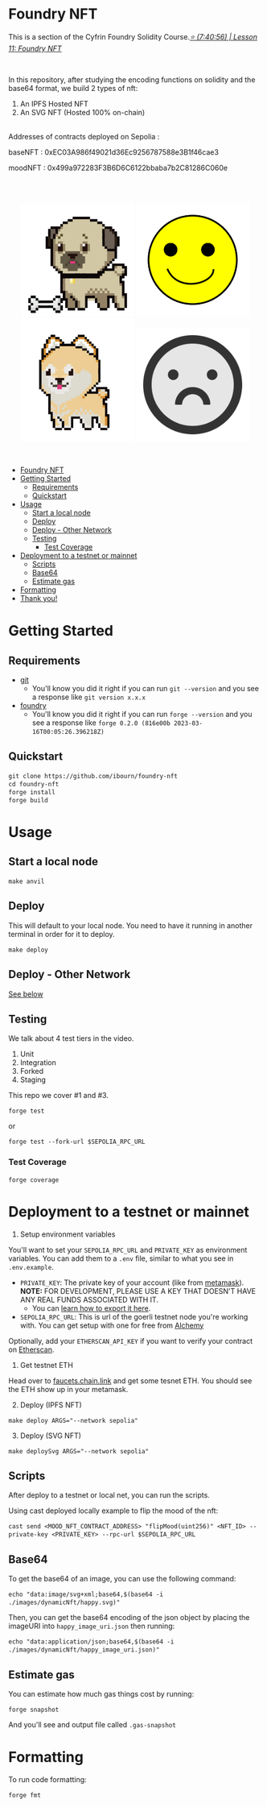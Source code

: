 # Foundry NFT

This is a section of the Cyfrin Foundry Solidity Course._[⭐️ (7:40:56) | Lesson 11: Foundry NFT](https://www.youtube.com/watch?v=sas02qSFZ74&t=27656s)_

<br>

In this repository, after studying the encoding functions on solidity and the base64 format, we build 2 types of nft:

1. An IPFS Hosted NFT
2. An SVG NFT (Hosted 100% on-chain)

<br>
Addresses of contracts deployed on Sepolia :

baseNFT : 0xEC03A986f49021d36Ec9256787588e3B1f46cae3

moodNFT : 0x499a972283F3B6D6C6122bbaba7b2C81286C060e

<br>

<br/>
<p align="center">
<img src="./img/pug.png" width="225" alt="NFT Pug">
<img src="./img/happy.svg" width="225" alt="NFT Happy">
<img src="./img/shiba-inu.png" width="225" alt="NFT Shiba">
<img src="./img/sad.svg" width="225" alt="NFT Frown">
</p>
<br/>

- [Foundry NFT](#foundry-nft)
- [Getting Started](#getting-started)
  - [Requirements](#requirements)
  - [Quickstart](#quickstart)
- [Usage](#usage)
  - [Start a local node](#start-a-local-node)
  - [Deploy](#deploy)
  - [Deploy - Other Network](#deploy---other-network)
  - [Testing](#testing)
    - [Test Coverage](#test-coverage)
- [Deployment to a testnet or mainnet](#deployment-to-a-testnet-or-mainnet)
  - [Scripts](#scripts)
  - [Base64](#base64)
  - [Estimate gas](#estimate-gas)
- [Formatting](#formatting)
- [Thank you!](#thank-you)

# Getting Started

## Requirements

- [git](https://git-scm.com/book/en/v2/Getting-Started-Installing-Git)
  - You'll know you did it right if you can run `git --version` and you see a response like `git version x.x.x`
- [foundry](https://getfoundry.sh/)
  - You'll know you did it right if you can run `forge --version` and you see a response like `forge 0.2.0 (816e00b 2023-03-16T00:05:26.396218Z)`

## Quickstart

```
git clone https://github.com/ibourn/foundry-nft
cd foundry-nft
forge install
forge build
```

# Usage

## Start a local node

```
make anvil
```

## Deploy

This will default to your local node. You need to have it running in another terminal in order for it to deploy.

```
make deploy
```

## Deploy - Other Network

[See below](#deployment-to-a-testnet-or-mainnet)

## Testing

We talk about 4 test tiers in the video.

1. Unit
2. Integration
3. Forked
4. Staging

This repo we cover #1 and #3.

```
forge test
```

or

```
forge test --fork-url $SEPOLIA_RPC_URL
```

### Test Coverage

```
forge coverage
```

# Deployment to a testnet or mainnet

1. Setup environment variables

You'll want to set your `SEPOLIA_RPC_URL` and `PRIVATE_KEY` as environment variables. You can add them to a `.env` file, similar to what you see in `.env.example`.

- `PRIVATE_KEY`: The private key of your account (like from [metamask](https://metamask.io/)). **NOTE:** FOR DEVELOPMENT, PLEASE USE A KEY THAT DOESN'T HAVE ANY REAL FUNDS ASSOCIATED WITH IT.
  - You can [learn how to export it here](https://metamask.zendesk.com/hc/en-us/articles/360015289632-How-to-Export-an-Account-Private-Key).
- `SEPOLIA_RPC_URL`: This is url of the goerli testnet node you're working with. You can get setup with one for free from [Alchemy](https://alchemy.com/?a=673c802981)

Optionally, add your `ETHERSCAN_API_KEY` if you want to verify your contract on [Etherscan](https://etherscan.io/).

1. Get testnet ETH

Head over to [faucets.chain.link](https://faucets.chain.link/) and get some tesnet ETH. You should see the ETH show up in your metamask.

2. Deploy (IPFS NFT)

```
make deploy ARGS="--network sepolia"
```

3. Deploy (SVG NFT)

```
make deploySvg ARGS="--network sepolia"
```

## Scripts

After deploy to a testnet or local net, you can run the scripts.

Using cast deployed locally example to flip the mood of the nft:

```
cast send <MOOD_NFT_CONTRACT_ADDRESS> "flipMood(uint256)" <NFT_ID> --private-key <PRIVATE_KEY> --rpc-url $SEPOLIA_RPC_URL
```

## Base64

To get the base64 of an image, you can use the following command:

```
echo "data:image/svg+xml;base64,$(base64 -i ./images/dynamicNft/happy.svg)"
```

Then, you can get the base64 encoding of the json object by placing the imageURI into `happy_image_uri.json` then running:

```
echo "data:application/json;base64,$(base64 -i ./images/dynamicNft/happy_image_uri.json)"
```

## Estimate gas

You can estimate how much gas things cost by running:

```
forge snapshot
```

And you'll see and output file called `.gas-snapshot`

# Formatting

To run code formatting:

```
forge fmt
```
